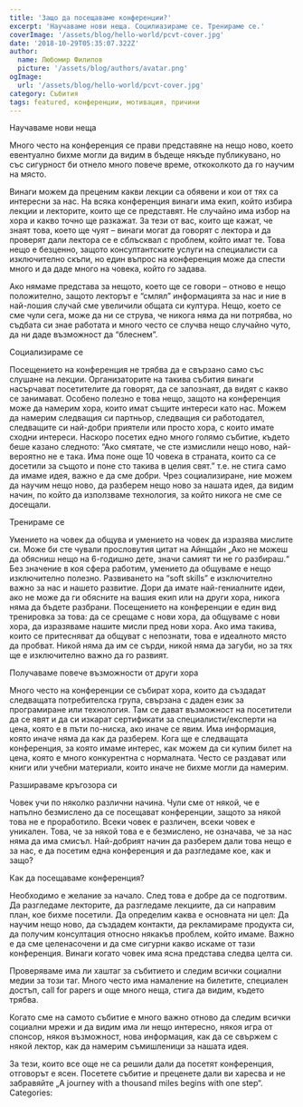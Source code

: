 ```yaml
---
title: 'Защо да посещаваме конференции?'
excerpt: 'Научаваме нови неща. Социлиазираме се. Тренираме се.'
coverImage: '/assets/blog/hello-world/pcvt-cover.jpg'
date: '2018-10-29T05:35:07.322Z'
author:
  name: Любомир Филипов
  picture: '/assets/blog/authors/avatar.png'
ogImage:
  url: '/assets/blog/hello-world/pcvt-cover.jpg'
category: Събития
tags: featured, конференции, мотивация, причини
---
```


Научаваме нови неща

Много често на конференция се прави представяне на нещо ново, което евентуално бихме могли да видим в бъдеще някъде публикувано, но със сигурност би отнело много повече време, откоколкото да го научим на място.

Винаги можем да преценим какви лекции са обявени и кои от тях са интересни за нас. На всяка конференция винаги има екип, който избира лекции и лекторите, които ще се представят. Не случайно има избор на хора и какво точно ще разкажат. За тези от вас, които ще кажат, че знаят това, което ще чуят – винаги могат да говорят с лектора и да проверят дали лектора се е сблъсквал с проблем, който имат те. Това нещо е безценно, защото консултантските услуги на специалисти са изключително скъпи, но един въпрос на конференция може да спести много и да даде много на човека, който го задава.

Ако нямаме представа за нещото, което ще се говори – отново е нещо положително, защото лекторът е “смлял” информацията за нас и ние в най-лошия случай сме увеличили общата си култура. Нещо, което се сме чули сега, може да ни се струва, че никога няма да ни потрябва, но съдбата си знае работата и много често се случва нещо случайно чуто, да ни даде възможност да “блеснем”.

Социализираме се

Посещението на конференция не трябва да е свързано само със слушане на лекции. Организаторите на такива събития винаги насърчават посетителите да говорят, да се запознаят, да видят с какво се занимават. Особено полезно е това нещо, защото на конференция може да намерим хора, които имат същите интереси като нас. Можем да намерим следващия си партньор, следващия си работодател, следващите си най-добри приятели или просто хора, с които имате сходни интереси. Наскоро посетих едно много голямо събитие, където беше казано следното:  “Ако смятате, че сте измислили нещо ново, най-вероятно не е така. Има поне още 10 човека в страната, които са се досетили за същото и поне сто такива в целия свят.” т.е. не стига само да имаме идея, важно е да сме добри. Чрез социализиране, ние можем да научим нещо ново, да разберем нещо ново за нашата идея, да видим начин, по който да използваме технология, за който никога не сме се досещали.

Тренираме се

Умението на човек да общува и умението на човек да изразява мислите си. Може би сте чували прословутия цитат на Айнщайн „Ако не можеш да обясниш нещо на 6-годишно дете, значи самият ти не го разбираш.“ Без значение в коя сфера работим, умението да общуваме е нещо изключително полезно. Развиването на “soft skills” е изключително важно за нас и нашето развитие. Дори да имате най-гениалните идеи, ако не може да ги обясните на вашия екип или на други хора, никога няма да бъдете разбрани. Посещението на конференции е един вид тренировка за това: да се срещаме с нови хора, да общуваме с нови хора, да изразяваме нашите мисли пред нови хора. Ако има такива, които се притесняват да общуват с непознати, това е идеалното място да пробват. Никой няма да им се сърди, никой няма да загуби, но за тях ще е изключително важно да го развият.

Получаваме повече възможности от други хора

Много често на конференции се събират хора, които да създадат следващата потребителска група, свързана с даден език за програмиране или технология. Там се дават възможност на посетители да се явят и да си изкарат сертификати за специалисти/експерти на цена, която е в пъти по-ниска, ако иначе се явим. Има информация, която иначе няма да как да разберем. Кога ще е следващата конференция, за която имаме интерес, как можем да си купим билет на цена, която е много конкурентна с нормалната. Често се раздават или книги или учебни материали, които иначе не бихме могли да намерим.

Разшираваме кръгозора си

Човек учи по няколко различни начина. Чули сме от някой, че е напълно безмислено да се посещават конференции, защото за някой това не е проработило. Всеки човек е различен, всеки човек е уникален. Това, че за някой това е е безмислено, не означава, че за нас няма да има смисъл. Най-добрият начин да разберем дали това нещо е за нас, е да посетим една конференция и да разгледаме кое, как и защо?

Как да посещаваме конференция?

Необходимо е желание за начало. След това е добре да се подготвим. Да разгледаме лекторите, да разгледаме лекциите, да си направим план, кое бихме посетили. Да определим каква е основната ни цел: Да научим нещо ново, да създадем контакти, да рекламираме продукта си, да получим консултация относно някакъв проблем, който имаме. Важно е да сме целенасочени и да сме сигурни какво искаме от тази конференция. Винаги когато човек има ясна представа следва целта си.

Проверяваме има ли хаштаг за събитието и следим всички социални медии за този таг. Много често има намаление на билетите, специален достъп, call for papers и още много неща, стига да видим, където трябва.

Когато сме на самото събитие е много важно отново да следим всички социални мрежи и да видим има ли нещо интересно, някоя игра от спонсор, някоя възможност, нова информация, как да се свържем с някой лектор, как да намерим съмишленици за нашата идея.

За тези, които все още не са решили дали да посетят конференция, отговорът е ясен. Посетете събитие и преценете дали ви харесва и не забравяйте „А journey with a thousand miles begins with one step“.
Categories: 
